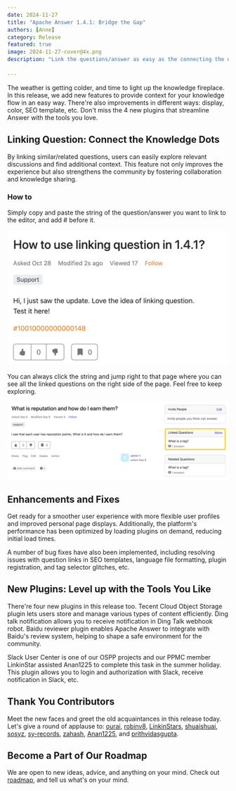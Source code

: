 ```yaml
---
date: 2024-11-27
title: "Apache Answer 1.4.1: Bridge the Gap"
authors: [Anne]
category: Release
featured: true
image: 2024-11-27-cover@4x.png
description: "Link the questions/answer as easy as the connecting the dots."

---
```


The weather is getting colder, and time to light up the knowledge fireplace. In this release, we add new features to provide context for your knowledge flow in an easy way. There're also improvements in different ways: display, color, SEO template, etc. Don't miss the 4 new plugins that streamline Answer with the tools you love.

## Linking Question: Connect the Knowledge Dots

By linking similar/related questions, users can easily explore relevant discussions and find additional context. This feature not only improves the experience but also strengthens the community by fostering collaboration and knowledge sharing.

### How to   
Simply copy and paste the string of the question/answer you want to link to the editor, and add # before it. 

![Linked Question](Linked%20Question.png)

You can always click the string and jump right to that page where you can see all the linked questions on the right side of the page. Feel free to keep exploring.

![Linking Question](Linking%20Question.png)

## Enhancements and Fixes
Get ready for a smoother user experience with more flexible user profiles and improved personal page displays. Additionally, the platform's performance has been optimized by loading plugins on demand, reducing initial load times.

A number of bug fixes have also been implemented, including resolving issues with question links in SEO templates, language file formatting, plugin registration, and tag selector glitches, etc.

## New Plugins: Level up with the Tools You Like    
There're four new plugins in this release too. Tecent Cloud Object Storage plugin lets users store and manage various types of content efficiently. Ding talk notification allows you to receive notification in Ding Talk webhook robot. Baidu reviewer plugin enables Apache Answer to integrate with Baidu's review system, helping to shape a safe environment for the community.

Slack User Center is one of our OSPP projects and our PPMC member LinkinStar assisted Anan1225 to complete this task in the summer holiday. This plugin allows you to login and authorization with Slack, receive notification in Slack, etc. 

## Thank You Contributors     
Meet the new faces and greet the old acquaintances in this release today. Let's give a round of applause to:
[ourai](https://github.com/ourai), [robinv8](https://github.com/robinv8), [LinkinStars](https://github.com/LinkinStars), [shuaishuai](https://github.com/shuashuai), [sosyz](https://github.com/sosyz), [sy-records](https://github.com/sy-records), [zahash](https://github.com/zahash), [Anan1225](https://github.com/Anan1225), and [prithvidasgupta](https://github.com/prithvidasgupta).

## Become a Part of Our Roadmap   
We are open to new ideas, advice, and anything on your mind. Check out [roadmap](https://github.com/orgs/apache/projects/301), and tell us what's on your mind.